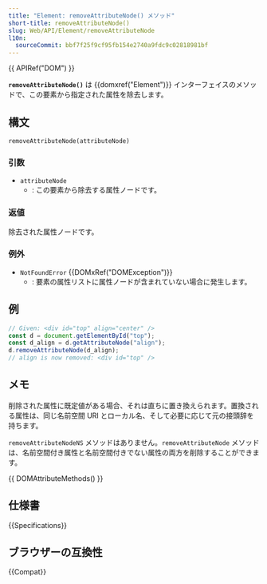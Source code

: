 ```yaml
---
title: "Element: removeAttributeNode() メソッド"
short-title: removeAttributeNode()
slug: Web/API/Element/removeAttributeNode
l10n:
  sourceCommit: bbf7f25f9cf95fb154e2740a9fdc9c02818981bf
---
```


{{ APIRef("DOM") }}

**`removeAttributeNode()`** は {{domxref("Element")}} インターフェイスのメソッドで、この要素から指定された属性を除去します。

## 構文

```js-nolint
removeAttributeNode(attributeNode)
```

### 引数

- `attributeNode`
  - : この要素から除去する属性ノードです。

### 返値

除去された属性ノードです。

### 例外

- `NotFoundError` {{DOMxRef("DOMException")}}
  - : 要素の属性リストに属性ノードが含まれていない場合に発生します。

## 例

```js
// Given: <div id="top" align="center" />
const d = document.getElementById("top");
const d_align = d.getAttributeNode("align");
d.removeAttributeNode(d_align);
// align is now removed: <div id="top" />
```

## メモ

削除された属性に既定値がある場合、それは直ちに置き換えられます。置換される属性は、同じ名前空間 URI とローカル名、そして必要に応じて元の接頭辞を持ちます。

`removeAttributeNodeNS` メソッドはありません。`removeAttributeNode` メソッドは、名前空間付き属性と名前空間付きでない属性の両方を削除することができます。

{{ DOMAttributeMethods() }}

## 仕様書

{{Specifications}}

## ブラウザーの互換性

{{Compat}}
